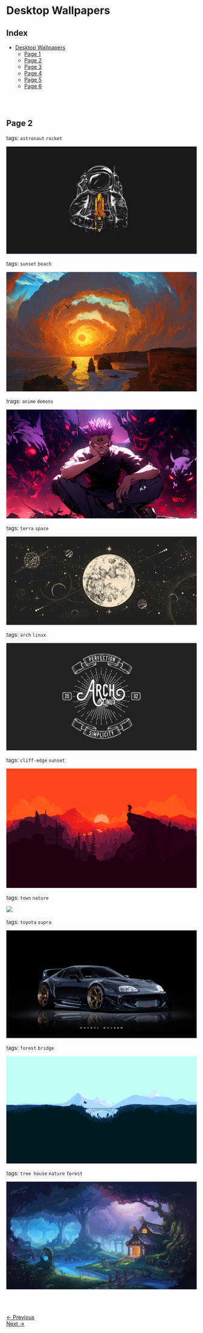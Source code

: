 # Desktop Wallpapers

## Index

- [Desktop Wallpapers](https://github.com/sarkans404/wallpapers/blob/main/Desktop%20Wallpapers.md)
  - [Page 1](https://github.com/sarkans404/wallpapers/blob/main/Pages/page1.md)
  - [Page 2](https://github.com/sarkans404/wallpapers/blob/main/Pages/page2.md)
  - [Page 3](https://github.com/sarkans404/wallpapers/blob/main/Pages/page3.md)
  - [Page 4](https://github.com/sarkans404/wallpapers/blob/main/Pages/page4.md)
  - [Page 5](https://github.com/sarkans404/wallpapers/blob/main/Pages/page5.md)
  - [Page 6](https://github.com/sarkans404/wallpapers/blob/main/Pages/page6.md)



<br><br>

## Page 2

tags: `astronaut` `rocket`

<img src="https://github.com/sarkans404/wallpapers/blob/main/Image/astronaut-rocket.jpg">

<br>

tags: `sunset` `beach`

<img src="https://github.com/sarkans404/wallpapers/blob/main/Image/australia.jpg">

<br>

trags: `anime` `demons`

<img src="https://github.com/sarkans404/wallpapers/blob/main/Image/b3a11a76885e51f067433c05a1d8fb3d.jpg">

<br>

tags: `terra` `space`

<img src="https://github.com/sarkans404/wallpapers/blob/main/Image/be5dd65f0e09c590a8bd7de6d6f72dfc.jpg">

<br>

tags: `arch` `linux`

<img src="https://github.com/sarkans404/wallpapers/blob/main/Image/classic-arch.png">

<br>

tags: `cliff-edge` `sunset`

<img src="https://github.com/sarkans404/wallpapers/blob/main/Image/cliff-edge.jpg">

<br>

tags: `town` `nature`

<img src="https://github.com/sarkans404/wallpapers/blob/main/Image/cute-town-dark.png">

<br>

tags: `toyota` `supra`

<img src="https://github.com/sarkans404/wallpapers/blob/main/Image/fonstola.ru_421272.jpg">

<br>

tags: `forest` `bridge`

<img src="https://github.com/sarkans404/wallpapers/blob/main/Image/forest-bridge.jpg">

<br>

tags: `tree house` `nature` `forest`

<img src="https://github.com/sarkans404/wallpapers/blob/main/Image/forest.png">

<br> <br>

[<- Previous](./page1.md)
<br>
[Next ->](./page3.md)
